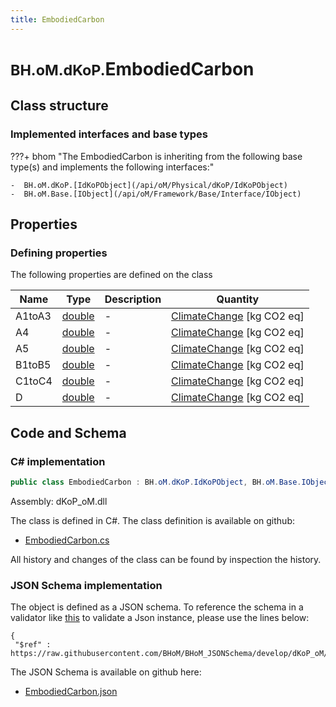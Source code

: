 ```yaml
---
title: EmbodiedCarbon
---
```


# <small>BH.oM.dKoP.</small>**EmbodiedCarbon**



## Class structure

### Implemented interfaces and base types

???+ bhom "The EmbodiedCarbon is inheriting from the following base type(s) and implements the following interfaces:"

    -  BH.oM.dKoP.[IdKoPObject](/api/oM/Physical/dKoP/IdKoPObject)
    -  BH.oM.Base.[IObject](/api/oM/Framework/Base/Interface/IObject)


## Properties



### Defining properties

The following properties are defined on the class

| Name             | Type             | Description      | Quantity         |
|------------------|------------------|------------------|------------------|
| A1toA3 | [double](https://learn.microsoft.com/en-us/dotnet/api/System.Double?view=netstandard-2.0) | - | [ClimateChange](/api/oM/Dimensional/Quantities/Attributes/ClimateChange) [kg CO2 eq] |
| A4 | [double](https://learn.microsoft.com/en-us/dotnet/api/System.Double?view=netstandard-2.0) | - | [ClimateChange](/api/oM/Dimensional/Quantities/Attributes/ClimateChange) [kg CO2 eq] |
| A5 | [double](https://learn.microsoft.com/en-us/dotnet/api/System.Double?view=netstandard-2.0) | - | [ClimateChange](/api/oM/Dimensional/Quantities/Attributes/ClimateChange) [kg CO2 eq] |
| B1toB5 | [double](https://learn.microsoft.com/en-us/dotnet/api/System.Double?view=netstandard-2.0) | - | [ClimateChange](/api/oM/Dimensional/Quantities/Attributes/ClimateChange) [kg CO2 eq] |
| C1toC4 | [double](https://learn.microsoft.com/en-us/dotnet/api/System.Double?view=netstandard-2.0) | - | [ClimateChange](/api/oM/Dimensional/Quantities/Attributes/ClimateChange) [kg CO2 eq] |
| D | [double](https://learn.microsoft.com/en-us/dotnet/api/System.Double?view=netstandard-2.0) | - | [ClimateChange](/api/oM/Dimensional/Quantities/Attributes/ClimateChange) [kg CO2 eq] |


## Code and Schema

### C# implementation

``` C# title="C#"
public class EmbodiedCarbon : BH.oM.dKoP.IdKoPObject, BH.oM.Base.IObject
```

Assembly: dKoP_oM.dll

The class is defined in C#. The class definition is available on github:

- [EmbodiedCarbon.cs](https://github.com/BHoM/dKoP_Toolkit/blob/develop/dKoP_oM/Perfomance\EmbodiedCarbon.cs)

All history and changes of the class can be found by inspection the history.
### JSON Schema implementation

The object is defined as a JSON schema. To reference the schema in a validator like [this](https://www.jsonschemavalidator.net/) to validate a Json instance, please use the lines below:

``` { .json .copy .select } title="JSON Schema"
{
 "$ref" : https://raw.githubusercontent.com/BHoM/BHoM_JSONSchema/develop/dKoP_oM/EmbodiedCarbon.json}
```

The JSON Schema is available on github here:

- [EmbodiedCarbon.json](https://github.com/BHoM/BHoM_JSONSchema/blob/develop/dKoP_oM/EmbodiedCarbon.json)
